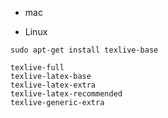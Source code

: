 
- mac


- Linux

```
sudo apt-get install texlive-base
```
```
texlive-full
texlive-latex-base
texlive-latex-extra
texlive-latex-recommended
texlive-generic-extra
```
